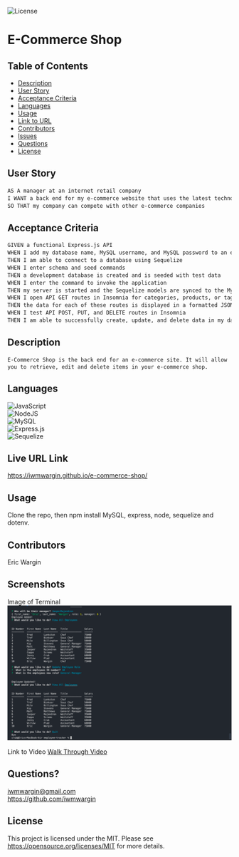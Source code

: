![License](https://img.shields.io/badge/License-MIT-yellow.svg)

# E-Commerce Shop

## Table of Contents

- [Description](#description)
- [User Story](#user-story)
- [Acceptance Criteria](#acceptance-criteria)
- [Languages](#languages)
- [Usage](#usage)
- [Link to URL](#live-url-link)
- [Contributors](#contributors)
- [Issues](#issues)
- [Questions](#questions)
- [License](#license)

## User Story

```md
AS A manager at an internet retail company
I WANT a back end for my e-commerce website that uses the latest technologies
SO THAT my company can compete with other e-commerce companies
```

## Acceptance Criteria

```md
GIVEN a functional Express.js API
WHEN I add my database name, MySQL username, and MySQL password to an environment variable file
THEN I am able to connect to a database using Sequelize
WHEN I enter schema and seed commands
THEN a development database is created and is seeded with test data
WHEN I enter the command to invoke the application
THEN my server is started and the Sequelize models are synced to the MySQL database
WHEN I open API GET routes in Insomnia for categories, products, or tags
THEN the data for each of these routes is displayed in a formatted JSON
WHEN I test API POST, PUT, and DELETE routes in Insomnia
THEN I am able to successfully create, update, and delete data in my database
```

## Description

    E-Commerce Shop is the back end for an e-commerce site. It will allow you to retrieve, edit and delete items in your e-commerce shop.

## Languages

![JavaScript](https://img.shields.io/badge/javascript-%23323330.svg?style=for-the-badge&logo=javascript&logoColor=%23F7DF1E)
<br>
![NodeJS](https://img.shields.io/badge/node.js-6DA55F?style=for-the-badge&logo=node.js&logoColor=white)
<br>
![MySQL](https://img.shields.io/badge/mysql-%2300f.svg?style=for-the-badge&logo=mysql&logoColor=white)
<br>
![Express.js](https://img.shields.io/badge/express.js-%23404d59.svg?style=for-the-badge&logo=express&logoColor=%2361DAFB)<br>
![Sequelize](https://img.shields.io/badge/Sequelize-52B0E7?style=for-the-badge&logo=Sequelize&logoColor=white)
<br>

## Live URL Link

https://iwmwargin.github.io/e-commerce-shop/

## Usage

Clone the repo, then npm install MySQL, express, node, sequelize and dotenv. 

## Contributors

Eric Wargin

## Screenshots

Image of Terminal
<img src="https://github.com/iwmwargin/employee-tracker/blob/main/assets/Employee.png">

Link to Video
<a href="https://drive.google.com/file/d/1BCPuPIA3QVhu9iREmF1tWr-ipe90e2O9/view?usp=sharing" target="_blank">Walk Through Video</a>

## Questions?

iwmwargin@gmail.com
<br>
https://github.com/iwmwargin

## License

This project is licensed under the MIT. Please see https://opensource.org/licenses/MIT for more details.
